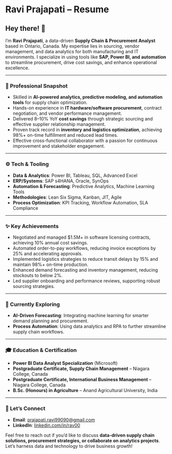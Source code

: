 # Ravi Prajapati – Resume

## Hey there! 👋

I’m **Ravi Prajapati**, a data-driven **Supply Chain & Procurement Analyst** based in Ontario, Canada. My expertise lies in sourcing, vendor management, and data analytics for both manufacturing and IT environments. I specialize in using tools like **SAP, Power BI, and automation** to streamline procurement, drive cost savings, and enhance operational excellence.

---

### 💼 Professional Snapshot
- Skilled in **AI-powered analytics, predictive modeling, and automation tools** for supply chain optimization.
- Hands-on experience in **IT hardware/software procurement**, contract negotiation, and vendor performance management.
- Delivered 8–10% YoY **cost savings** through strategic sourcing and effective supplier relationship management.
- Proven track record in **inventory and logistics optimization**, achieving 98%+ on-time fulfillment and reduced lead times.
- Effective cross-functional collaborator with a passion for continuous improvement and stakeholder engagement.

---

### ⚙️ Tech & Tooling
- **Data & Analytics**: Power BI, Tableau, SQL, Advanced Excel  
- **ERP/Systems**: SAP s4HANA, Oracle, SynOps  
- **Automation & Forecasting**: Predictive Analytics, Machine Learning Tools  
- **Methodologies**: Lean Six Sigma, Kanban, JIT, Agile  
- **Process Optimization**: KPI Tracking, Workflow Automation, SLA Compliance

---

### ✨ Key Achievements
- Negotiated and managed $1.5M+ in software licensing contracts, achieving 10% annual cost savings.
- Automated order-to-pay workflows, reducing invoice exceptions by 25% and accelerating approvals.
- Implemented logistics strategies to reduce transit delays by 15% and maintain 98%+ on-time production.
- Enhanced demand forecasting and inventory management, reducing stockouts to below 2%.
- Led supplier onboarding and performance reviews, supporting robust sourcing strategies.

---

### 🌱 Currently Exploring
- **AI-Driven Forecasting**: Integrating machine learning for smarter demand planning and procurement.
- **Process Automation**: Using data analytics and RPA to further streamline supply chain workflows.

---

### 🎓 Education & Certification
- **Power BI Data Analyst Specialization** (Microsoft)
- **Postgraduate Certificate, Supply Chain Management** – Niagara College, Canada
- **Postgraduate Certificate, International Business Management** – Niagara College, Canada
- **B.Sc. (Honours) in Agriculture** – Anand Agricultural University, India


---

### 🎯 Let’s Connect
- **Email**: [prajapati.ravi99090@gmail.com](mailto:prajapati.ravi99090@gmail.com)  
- **LinkedIn**: [linkedin.com/in/rav00](https://www.linkedin.com/in/rav00/)  

Feel free to reach out if you’d like to discuss **data-driven supply chain solutions, procurement strategies, or collaborate on analytics projects**.  
Let’s harness data and technology to drive business growth!


